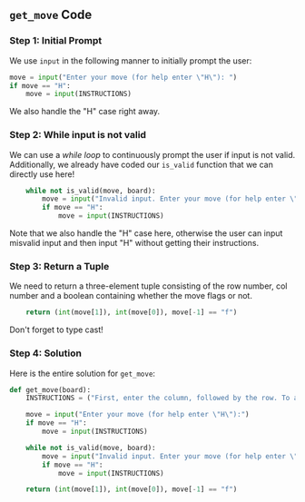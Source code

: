 ## `get_move` Code

### Step 1: Initial Prompt

We use `input` in the following manner to initially prompt the user:

```python
move = input("Enter your move (for help enter \"H\"): ")
if move == "H":
    move = input(INSTRUCTIONS)
```

We also handle the "H" case right away.

### Step 2: While input is not valid

We can use a *while loop* to continuously prompt the user if input is not valid. Additionally, we already have coded our `is_valid` function that we can directly use here!

```python
    while not is_valid(move, board):
        move = input("Invalid input. Enter your move (for help enter \"H\"): ")
        if move == "H":
            move = input(INSTRUCTIONS)
```

Note that we also handle the "H" case here, otherwise the user can input misvalid input and then input "H" without getting their instructions.

### Step 3: Return a Tuple

We need to return a three-element tuple consisting of the row number, col number and a boolean containing whether the move flags or not.

```python
    return (int(move[1]), int(move[0]), move[-1] == "f")
```

Don't forget to type cast!

### Step 4: Solution

Here is the entire solution for `get_move`:

```python
def get_move(board):
    INSTRUCTIONS = ("First, enter the column, followed by the row. To add or remove a flag, add \"f\" after the row (for example, 64f would place a flag on the 6th column, 4th row). Enter your move: ")

    move = input("Enter your move (for help enter \"H\"):")
    if move == "H":
        move = input(INSTRUCTIONS)

    while not is_valid(move, board):
        move = input("Invalid input. Enter your move (for help enter \"H\"): ")
        if move == "H":
            move = input(INSTRUCTIONS)

    return (int(move[1]), int(move[0]), move[-1] == "f")
```

